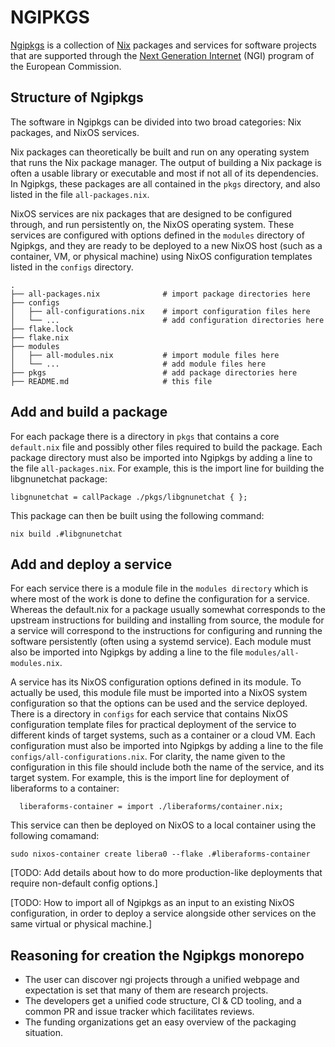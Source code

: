 # NGIPKGS

[Ngipkgs](https://github.com/ngi-nix/ngipkgs) is a collection of [Nix](https://nixos.org/) packages and services for software projects that are supported through the [Next Generation Internet](https://www.ngi.eu/) (NGI) program of the European Commission.

## Structure of Ngipkgs

The software in Ngipkgs can be divided into two broad categories: Nix packages, and NixOS services.

Nix packages can theoretically be built and run on any operating system that runs the Nix package manager. The output of building a Nix package is often a usable library or executable and most if not all of its dependencies. In Ngipkgs, these packages are all contained in the `pkgs` directory, and also listed in the file `all-packages.nix`.  

NixOS services are nix packages that are designed to be configured through, and run persistently on, the NixOS operating system. These services are configured with options defined in the `modules` directory of Ngipkgs, and they are ready to be deployed to a new NixOS host (such as a container, VM, or physical machine) using NixOS configuration templates listed in the `configs` directory.

```
.
├── all-packages.nix              # import package directories here
├── configs
│   ├── all-configurations.nix    # import configuration files here
│   └── ...                       # add configuration directories here
├── flake.lock
├── flake.nix
├── modules
│   ├── all-modules.nix           # import module files here
│   └── ...                       # add module files here  
├── pkgs                          # add package directories here
├── README.md                     # this file
```

## Add and build a package

For each package there is a directory in `pkgs` that contains a core `default.nix` file and possibly other files required to build the package. Each package directory must also be imported into Ngipkgs by adding a line to the file `all-packages.nix`. For example, this is the import line for building the libgnunetchat package:
```
libgnunetchat = callPackage ./pkgs/libgnunetchat { };
```
This package can then be built using the following command:
```
nix build .#libgnunetchat
```

## Add and deploy a service

For each service there is a module file in the `modules directory` which is where most of the work is done to define the configuration for a service. Whereas the default.nix for a package usually somewhat corresponds to the upstream instructions for building and installing from source, the module for a service will correspond to the instructions for configuring and running the software persistently (often using a systemd service). Each module must also be imported into Ngipkgs by adding a line to the file `modules/all-modules.nix`.

A service has its NixOS configuration options defined in its module. To actually be used, this module file must be imported into a NixOS system configuration so that the options can be used and the service deployed. There is a directory in `configs` for each service that contains NixOS configuration template files for practical deployment of the service to different kinds of target systems, such as a container or a cloud VM. Each configuration must also be imported into Ngipkgs by adding a line to the file `configs/all-configurations.nix`. For clarity, the name given to the configuration in this file should include both the name of the service, and its target system. For example, this is the import line for deployment of liberaforms to a container:
```
  liberaforms-container = import ./liberaforms/container.nix;
```
This service can then be deployed on NixOS to a local container using the following comamand:
```
sudo nixos-container create libera0 --flake .#liberaforms-container
```

[TODO: Add details about how to do more production-like deployments that require non-default config options.]

[TODO: How to import all of Ngipkgs as an input to an existing NixOS configuration, in order to deploy a service alongside other services on the same virtual or physical machine.]  

## Reasoning for creation the Ngipkgs monorepo

- The user can discover ngi projects through a unified webpage and expectation is set that many of them are research projects.
- The developers get a unified code structure, CI & CD tooling, and a common PR and issue tracker which facilitates reviews.
- The funding organizations get an easy overview of the packaging situation.
